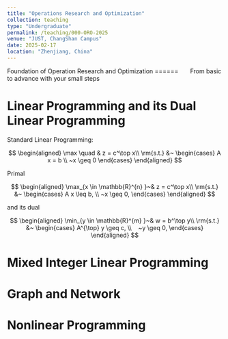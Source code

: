 ```yaml
---
title: "Operations Research and Optimization"
collection: teaching
type: "Undergraduate"
permalink: /teaching/000-ORO-2025
venue: "JUST, ChangShan Campus"
date: 2025-02-17
location: "Zhenjiang, China"
---
```


Foundation of Operation Research and Optimization
======      
From basic to advance with your small steps      



Linear Programming and its Dual Linear Programming
======
Standard Linear Programming:      

$$
\begin{aligned}
	\max \quad & z = c^\top x\\
	\rm{s.t.} &~
	\begin{cases} 
		A x =  b  \\
		 ~x \geq  0
	\end{cases} 
\end{aligned}
$$

Primal

$$
    \begin{aligned}
        \max_{x \in \mathbb{R}^{n} }~& z = c^\top x\\
	    \rm{s.t.} &~
	\begin{cases} 
		A x \leq  b,  \\
		~x \geq  0,
	\end{cases} 
    \end{aligned}
$$

and its dual 

$$
    \begin{aligned}
        \min_{y \in \mathbb{R}^{m} }~& w = b^\top y\\
	    \rm{s.t.} &~
	\begin{cases} 
		A^{\top} y \geq  c,  \\   
		~y \geq  0,
	\end{cases} 
    \end{aligned}
$$

Mixed Integer Linear Programming
======

Graph and Network
======

Nonlinear Programming
======
